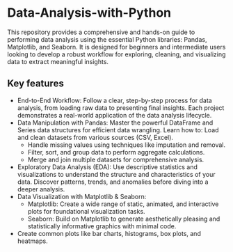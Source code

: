 # Data-Analysis-with-Python

This repository provides a comprehensive and hands-on guide to performing data analysis using the essential Python libraries: Pandas, Matplotlib, and Seaborn.
It is designed for beginners and intermediate users looking to develop a robust workflow for exploring, cleaning, and visualizing data to extract meaningful insights.

## Key features
- End-to-End Workflow: Follow a clear, step-by-step process for data analysis, from loading raw data to presenting final insights. Each project demonstrates a real-world application of the data analysis lifecycle. <br/>
- Data Manipulation with Pandas: Master the powerful DataFrame and Series data structures for efficient data wrangling. Learn how to:
Load and clean datasets from various sources (CSV, Excel). <br/>
   + Handle missing values using techniques like imputation and removal. <br/>
   + Filter, sort, and group data to perform aggregate calculations. <br/>
   + Merge and join multiple datasets for comprehensive analysis. <br/>
- Exploratory Data Analysis (EDA): Use descriptive statistics and visualizations to understand the structure and characteristics of your data. Discover patterns, trends, and anomalies before diving into a deeper analysis.<br/>
- Data Visualization with Matplotlib & Seaborn: <br/>
   + Matplotlib: Create a wide range of static, animated, and interactive plots for foundational visualization tasks.<br/>
   + Seaborn: Build on Matplotlib to generate aesthetically pleasing and statistically informative graphics with minimal code.<br/>
- Create common plots like bar charts, histograms, box plots, and heatmaps.
